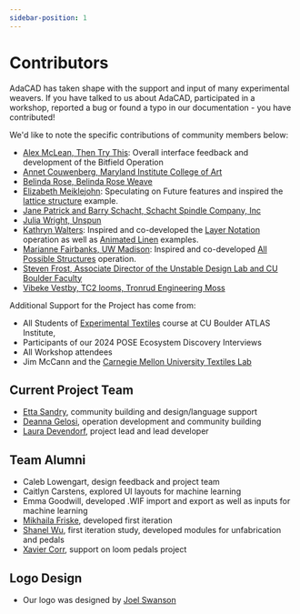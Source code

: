 ```yaml
---
sidebar-position: 1
---
```


# Contributors
<div class="emph">
AdaCAD has taken shape with the support and input of many experimental weavers. If you have talked to us about AdaCAD, participated in a workshop, reported a bug or found a typo in our documentation - you have contributed! 
</div>

We'd like to note the specific contributions of community members below: 

- [Alex McLean, Then Try This](https://thentrythis.org/about/alex-mclean/): 
Overall interface feedback and development of the Bitfield Operation
- [Annet Couwenberg, Maryland Institute College of Art](www.annetcouwenberg.com)
- [Belinda Rose, Belinda Rose Weave](www.belindarose.co.uk)
- [Elizabeth Meiklejohn](elizabethmeiklejohn.com):
Speculating on Future features and inspired the [lattice structure](../examples/lattice-tutorial.md) example. 
- [Jane Patrick and Barry Schacht, Schacht Spindle Company, Inc](www.schachtspindle.com)
- [Julia Wright, Unspun](www.juliawright.studio)
- [Kathryn Walters](kmwalters.com):
Inspired and co-developed the [Layer Notation](../../reference/operations/notation.md) operation as well as [Animated Linen](../examples/hygromorphic-linen.md) examples. 
- [Marianne Fairbanks, UW Madison](mariannefairbanks.com):
Inspired and co-developed [All Possible Structures](../../reference/operations/combos.md) operation. 
- [Steven Frost, Associate Director of the Unstable Design Lab and CU Boulder Faculty](www.stevenfrost.com)
- [Vibeke Vestby, TC2 looms, Tronrud Engineering Moss](www.digitalweaving.no)

Additional Support for the Project has come from: 
- All Students of [Experimental Textiles](https://extx.unstable.design/) course at CU Boulder ATLAS Institute, 
- Participants of our 2024 POSE Ecosystem Discovery Interviews
- All Workshop attendees
- Jim McCann and the [Carnegie Mellon University Textiles Lab](https://textiles-lab.github.io/)

## Current Project Team

- [Etta Sandry](https://ettasandry.com/), community building and design/language support 
- [Deanna Gelosi](https://www.deannagelosi.com/), operation development and community building 
- [Laura Devendorf](http://artfordorks.com/), project lead and lead developer

## Team Alumni

- Caleb Lowengart, design feedback and project team 
- Caitlyn Carstens, explored UI layouts for machine learning 
- Emma Goodwill, developed .WIF import and export as well as inputs for machine learning 
- [Mikhaila Friske](https://www.mikhailafriske.com/), developed first iteration 
- [Shanel Wu](https://sminliwu.github.io/), first iteration study, developed modules for unfabrication and pedals 
- [Xavier Corr](https://xaviercorr.com/), support on loom pedals project 

## Logo Design

- Our logo was designed by [Joel Swanson](joelswanson.art)